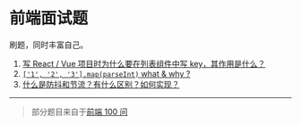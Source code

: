 # 前端面试题

刷题，同时丰富自己。

1.  [写 React / Vue 项目时为什么要在列表组件中写 key，其作用是什么？](./question/1.md)
2.  [`['1', '2', '3'].map(parseInt)` what & why ?](./question/2.md)
3.  [什么是防抖和节流？有什么区别？如何实现？](./question/3.md)

---

> 部分题目来自于[前端 100 问](https://juejin.im/post/5d23e750f265da1b855c7bbe)
